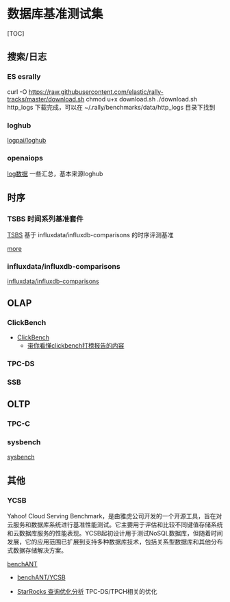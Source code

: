 # 数据库基准测试集
[TOC]

## 搜索/日志

### ES esrally

curl -O https://raw.githubusercontent.com/elastic/rally-tracks/master/download.sh
chmod u+x download.sh
./download.sh http_logs
下载完成，可以在  ~/.rally/benchmarks/data/http_logs 目录下找到


### loghub

[logpai/loghub](https://github.com/logpai/loghub)


### openaiops

[log数据](https://www.aiops.cn/log-data/) 一些汇总，基本来源loghub


## 时序

### TSBS 时间系列基准套件

[TSBS](https://github.com/timescale/tsbs) 基于 influxdata/influxdb-comparisons 的时序评测基准


[more](tsbs.md)


### influxdata/influxdb-comparisons


[influxdata/influxdb-comparisons](https://github.com/influxdata/influxdb-comparisons)



## OLAP

### ClickBench

- [ClickBench](https://benchmark.clickhouse.com/)
    - [带你看懂clickbench打榜报告的内容](https://www.cnblogs.com/syw20170419/p/17381314.html) 

### TPC-DS

### SSB


## OLTP

### TPC-C

### sysbench

[sysbench](https://github.com/akopytov/sysbench)


## 其他

### YCSB
Yahoo! Cloud Serving Benchmark，是由雅虎公司开发的一个开源工具，旨在对云服务和数据库系统进行基准性能测试。它主要用于评估和比较不同键值存储系统和云数据库服务的性能表现。YCSB起初设计用于测试NoSQL数据库，但随着时间发展，它的应用范围已扩展到支持多种数据库技术，包括关系型数据库和其他分布式数据存储解决方案。



[benchANT](https://benchant.com/ranking/database-ranking)
- [benchANT/YCSB](https://github.com/benchANT/YCSB)


- [StarRocks 查询优化分析](https://zhuanlan.zhihu.com/p/706527168) TPC-DS/TPCH相关的优化
